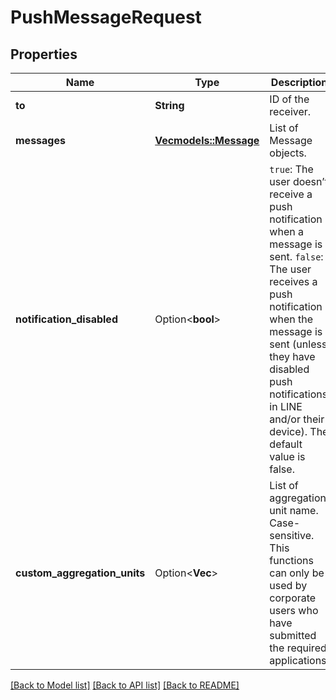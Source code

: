 # PushMessageRequest

## Properties

Name | Type | Description | Notes
------------ | ------------- | ------------- | -------------
**to** | **String** | ID of the receiver. | 
**messages** | [**Vec<models::Message>**](Message.md) | List of Message objects. | 
**notification_disabled** | Option<**bool**> | `true`: The user doesn’t receive a push notification when a message is sent. `false`: The user receives a push notification when the message is sent (unless they have disabled push notifications in LINE and/or their device). The default value is false.  | [optional][default to false]
**custom_aggregation_units** | Option<**Vec<String>**> | List of aggregation unit name. Case-sensitive. This functions can only be used by corporate users who have submitted the required applications.  | [optional]

[[Back to Model list]](../README.md#documentation-for-models) [[Back to API list]](../README.md#documentation-for-api-endpoints) [[Back to README]](../README.md)



